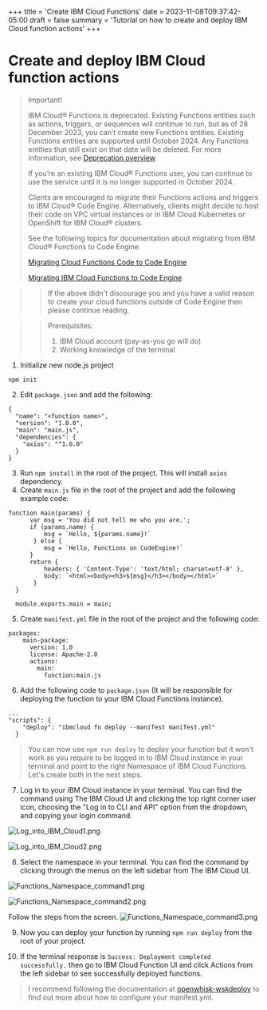 +++
title = 'Create IBM Cloud Functions'
date = 2023-11-08T09:37:42-05:00
draft = false
summary = 'Tutorial on how to create and deploy IBM Cloud function actions'
+++

# Create and deploy IBM Cloud function actions

> Important!
> 
> IBM Cloud® Functions is deprecated. Existing Functions entities such as actions, triggers, or sequences will continue to run, but as of 28 December 2023, you can’t create new Functions entities. Existing Functions entities are supported until October 2024. Any Functions entities that still exist on that date will be deleted. For more information, see [Deprecation overview](https://cloud.ibm.com/docs/openwhisk?topic=openwhisk-dep-overview).
>
> If you’re an existing IBM Cloud® Functions user, you can continue to use the service until it is no longer supported in October 2024.
>
> Clients are encouraged to migrate their Functions actions and triggers to IBM Cloud® Code Engine. Alternatively, clients might decide to host their code on VPC virtual instances or in IBM Cloud Kubernetes or OpenShift for IBM Cloud® clusters.
>
> See the following topics for documentation about migrating from IBM Cloud® Functions to Code Engine.
>
> [Migrating Cloud Functions Code to Code Engine](https://www.ibm.com/blog/migrating-cloud-functions-code-to-code-engine)
> 
> [Migrating IBM Cloud Functions to Code Engine](https://cloud.ibm.com/docs/codeengine?topic=codeengine-fun-migrate)

>> If the above didn't discourage you and you have a valid reason to create your cloud functions outside of Code Engine then please continue reading.

>> Prerequisites:
>> 1. IBM Cloud account (pay-as-you go will do)
>> 2. Working knowledge of the terminal


1. Initialize new node.js project
```
npm init
```
2. Edit `package.json` and add the following:
```
{
  "name": "<function name>",
  "version": "1.0.0",
  "main": "main.js",
  "dependencies": {
    "axios": "^1.6.0"
  }
}
```
3. Run `npm install` in the root of the project. This will install `axios` dependency.
4. Create `main.js` file in the root of the project and add the following example code:
```
function main(params) {
      var msg = 'You did not tell me who you are.';
      if (params.name) {
          msg = `Hello, ${params.name}!`
       } else {
          msg = `Hello, Functions on CodeEngine!`
      }
      return {
          headers: { 'Content-Type': 'text/html; charset=utf-8' },
          body: `<html><body><h3>${msg}</h3></body></html>`
       }
  }
  
  module.exports.main = main;
```
5. Create `manifest.yml` file in the root of the project and the following code:
```
packages:
    main-package:
      version: 1.0
      license: Apache-2.0
      actions:
        main:
          function:main.js
```
6. Add the following code to `package.json` (It will be responsible for deploying the function to your IBM Cloud Functions instance).
```
...
"scripts": {
    "deploy": "ibmcloud fn deploy --manifest manifest.yml"
  }
```
> You can now use `npm run deploy` to deploy your function but it won't work as you require to be logged in to IBM Cloud instance in your terminal and point to the right Namespace of IBM Cloud Functions. Let's create both in the next steps.


7. Log in to your IBM Cloud instance in your terminal. You can find the command using The IBM Cloud UI and clicking the top right corner user icon, choosing the "Log in to CLI and API" option from the dropdown, and copying your login command.

![Log_into_IBM_Cloud1.png](../../images/Log_into_IBM_Cloud1.png)

![Log_into_IBM_Cloud2.png](../../images/Log_into_IBM_Cloud2.png)


8. Select the namespace in your terminal. You can find the command by clicking through the menus on the left sidebar from The IBM Cloud UI.

![Functions_Namespace_command1.png](../../images/Functions_Namespace_command1.png)

![Functions_Namespace_command2.png](../../images/Functions_Namespace_command2.png)

Follow the steps from the screen.
![Functions_Namespace_command3.png](../../images/Functions_Namespace_command3.png)

9. Now you can deploy your function by running `npm run deploy` from the root of your project.

10.  If the terminal response is `Success: Deployment completed successfully.` then go to IBM Cloud Function UI and click Actions from the left sidebar to see successfully deployed functions.

> I recommend following the documentation at [openwhisk-wskdeploy](https://github.com/apache/openwhisk-wskdeploy) to find out more about how to configure your manifest.yml.
